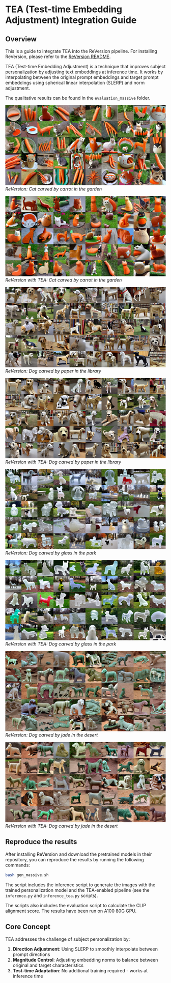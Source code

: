 # TEA (Test-time Embedding Adjustment) Integration Guide

## Overview

This is a guide to integrate TEA into the ReVersion pipeline. For installing ReVersion, please refer to the [ReVersion README](https://github.com/ziqihuangg/ReVersion).

TEA (Test-time Embedding Adjustment) is a technique that improves subject personalization by adjusting text embeddings at inference time. It works by interpolating between the original prompt embeddings and target prompt embeddings using spherical linear interpolation (SLERP) and norm adjustment.

The qualitative results can be found in the `evaluation_massive` folder. 

![Results without TEA](evaluation_massive/carved_by/cat%20%3CR%3E%20carrot%20in%20the%20garden.jpg)
*ReVersion: Cat carved by carrot in the garden*

![Results with TEA](evaluation_massive/carved_by_tea/cat%20%3CR%3E%20carrot%20in%20the%20garden.jpg)
*ReVersion with TEA: Cat carved by carrot in the garden*

![Results without TEA](evaluation_massive/carved_by/dog%20%3CR%3E%20paper%20in%20the%20library.jpg)
*ReVersion: Dog carved by paper in the library*

![Results with TEA](evaluation_massive/carved_by_tea/dog%20%3CR%3E%20paper%20in%20the%20library.jpg)
*ReVersion with TEA: Dog carved by paper in the library*

![Results without TEA](evaluation_massive/carved_by/dog%20%3CR%3E%20glass%20in%20the%20park.jpg)
*ReVersion: Dog carved by glass in the park*

![Results with TEA](evaluation_massive/carved_by_tea/dog%20%3CR%3E%20glass%20in%20the%20park.jpg)
*ReVersion with TEA: Dog carved by glass in the park*

![Results without TEA](evaluation_massive/carved_by/dog%20%3CR%3E%20jade%20in%20the%20desert.jpg)
*ReVersion: Dog carved by jade in the desert*

![Results with TEA](evaluation_massive/carved_by_tea/dog%20%3CR%3E%20jade%20in%20the%20desert.jpg)
*ReVersion with TEA: Dog carved by jade in the desert*

## Reproduce the results

After installing ReVersion and download the pretrained models in their repository, you can reproduce the results by running the following commands:

```bash
bash gen_massive.sh
```

The script includes the inference script to generate the images with the trained personalization model and the TEA-enabled pipeline (see the `inference.py` and `inference_tea.py` scripts).

The scripts also includes the evaluation script to calculate the CLIP alignment score. The results have been run on A100 80G GPU. 

## Core Concept

TEA addresses the challenge of subject personalization by:
1. **Direction Adjustment**: Using SLERP to smoothly interpolate between prompt directions
2. **Magnitude Control**: Adjusting embedding norms to balance between original and target characteristics
3. **Test-time Adaptation**: No additional training required - works at inference time
